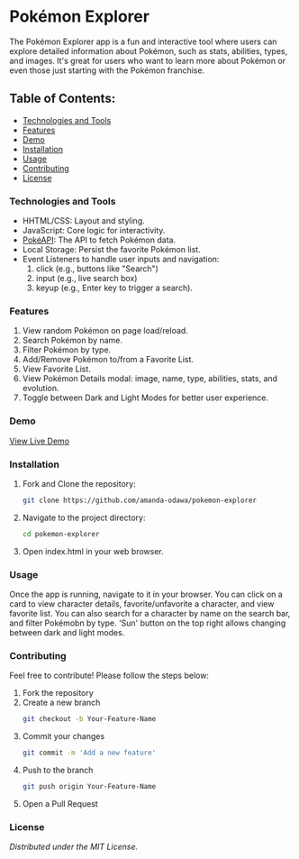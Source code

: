 # Pokémon Explorer
The Pokémon Explorer app is a fun and interactive tool where users can explore detailed information about Pokémon, such as stats, abilities, types, and images. It's great for users who want to learn more about Pokémon or even those just starting with the Pokémon franchise.

## Table of Contents:
- [Technologies and Tools](#technologies-and-tools)
- [Features](#features)
- [Demo](#demo)
- [Installation](#installation)
- [Usage](#usage)
- [Contributing](#contributing)
- [License](#license)

### Technologies and Tools
- HHTML/CSS: Layout and styling.
- JavaScript: Core logic for interactivity.
- [PokéAPI](https://pokeapi.co/): The API to fetch Pokémon data.
- Local Storage: Persist the favorite Pokémon list.
- Event Listeners to handle user inputs and navigation:
    1. click (e.g., buttons like "Search")
    2. input (e.g., live search box)
    3. keyup (e.g., Enter key to trigger a search).

### Features
1. View random Pokémon on page load/reload.
2. Search Pokémon by name.
3. Filter Pokémon by type.
4. Add/Remove Pokémon to/from a Favorite List.
5. View Favorite List.
6. View Pokémon Details modal: image, name, type, abilities, stats, and evolution.
7. Toggle between Dark and Light Modes for better user experience.

### Demo
[View Live Demo](https://amanda-odawa.github.io/pokemon-explorer/)

### Installation
1. Fork and Clone the repository:
    ```bash
    git clone https://github.com/amanda-odawa/pokemon-explorer
    ```
2. Navigate to the project directory:
    ```bash
    cd pokemon-explorer
    ```
3. Open index.html in your web browser.

### Usage
Once the app is running, navigate to it in your browser. 
You can click on a card to view character details, favorite/unfavorite a character, and view favorite list. 
You can also search for a character by name on the search bar, and filter Pokémobn by type. 'Sun' button on the top right allows changing between dark and light modes.

### Contributing
Feel free to contribute! Please follow the steps below:
1. Fork the repository
2. Create a new branch
   ```bash
   git checkout -b Your-Feature-Name
    ```
3. Commit your changes
    ```bash
    git commit -m 'Add a new feature'
    ```
4. Push to the branch
    ```bash
    git push origin Your-Feature-Name
    ```
5. Open a Pull Request

### License
*Distributed under the MIT License.*